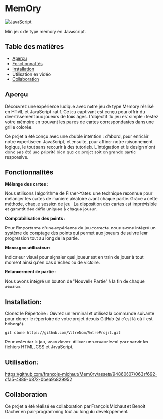 # MemOry

[![JavaScript](https://img.shields.io/badge/-JavaScript-F7DF1E?style=flat&logo=javascript&logoColor=black)](https://developer.mozilla.org/en-US/docs/Web/JavaScript)

Min jeux de type memory en Javascript.

## Table des matières

- [Aperçu](#aperçu)
- [Fonctionnalités](#fonctionnalités)
- [Installation](#installation)
- [Utilisation en vidéo](#utilisation)
- [Collaboration](#collaboration)


 ## Aperçu 
 
Découvrez une expérience ludique avec notre jeu de type Memory réalisé en HTML et JavaScript natif. Ce jeu captivant est conçu pour offrir du divertissement aux joueurs de tous âges. L'objectif du jeu est simple : testez votre mémoire en trouvant les paires de cartes correspondantes dans une grille colorée.

Ce projet a été conçu avec une double intention : d'abord, pour enrichir notre expertise en JavaScript, et ensuite, pour affiner notre raisonnement logique, le tout sans recourir à des tutoriels.
L'intégration et le design n'ont donc pas été une priprité bien que ce projet soit en grande partie responsive.

## Fonctionnalités 


**Mélange des cartes :**

Nous utilisons l'algorithme de Fisher-Yates, une technique reconnue  pour mélanger les cartes de manière aléatoire avant chaque partie. Grâce à cette méthode, chaque session de jeu . La disposition des cartes est imprévisible et garantit des défis uniques à chaque joueur. 

**Comptabilisation des points :**

Pour l'importance d'une expérience de jeu correcte, nous avons intégré un système de comptage des points qui permet aux joueurs de suivre leur progression tout au long de la partie.

**Messages utilisateur:**

Indicateur visuel pour signaler quel joueur est en train de jouer à tout moment ainsi qu'en cas d'échec ou de victoire.

**Relancerment de partie :**

Nous avons intégré un bouton de "Nouvelle Partie" à la fin de chaque session. 

 ## Installation: 

Clonez le Répertoire : Ouvrez un terminal et utilisez la commande suivante pour cloner le répertoire de votre projet depuis GitHub (si c'est là où il est hébergé).

`git clone https://github.com/VotreNom/VotreProjet.git`

 Pour exécuter le jeu, vous devez utiliser un serveur local pour servir les fichiers HTML, CSS et JavaScript.


 ## Utilisation:

https://github.com/francois-michaut/MemOry/assets/94860607/063af692-cfa5-4889-b872-0bea9b829952

 ## Collaboration

Ce projet a été réalisé en collaboration par François Michaut et Benoit Gacher en pair-programming tout au long du développement.
